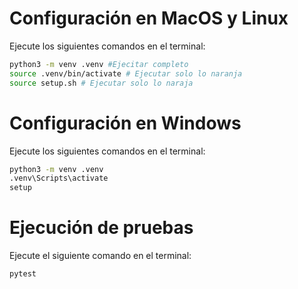 # Configuración en MacOS y Linux

Ejecute los siguientes comandos en el terminal:

```bash
python3 -m venv .venv #Ejecitar completo
source .venv/bin/activate # Ejecutar solo lo naranja 
source setup.sh # Ejecutar solo lo naraja
```

# Configuración en Windows

Ejecute los siguientes comandos en el terminal:

```bash
python3 -m venv .venv
.venv\Scripts\activate
setup
```

# Ejecución de pruebas

Ejecute el siguiente comando en el terminal:

```bash
pytest
```
